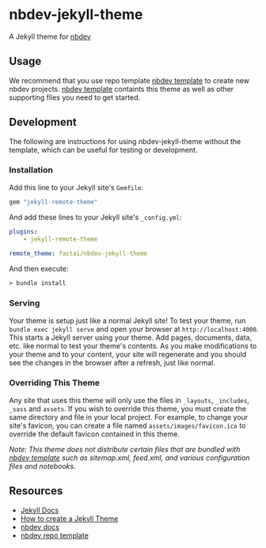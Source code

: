# nbdev-jekyll-theme

A Jekyll theme for [nbdev](https://nbdev.fast.ai)


## Usage

We recommend that you use repo template [nbdev template](https://github.com/fastai/nbdev_template/) to create new nbdev projects.  [nbdev template](https://github.com/fastai/nbdev_template/) containts this theme as well as other supporting files you need to get started.

## Development

The following are instructions for using nbdev-jekyll-theme without the template, which can be useful for testing or development.

### Installation

Add this line to your Jekyll site's `Gemfile`:

```ruby
gem "jekyll-remote-theme"
```

And add these lines to your Jekyll site's `_config.yml`:

```yaml
plugins:
    - jekyll-remote-theme
    
remote_theme: fastai/nbdev-jekyll-theme
```

And then execute:

    > bundle install


### Serving

Your theme is setup just like a normal Jekyll site! To test your theme, run `bundle exec jekyll serve` and open your browser at `http://localhost:4000`. This starts a Jekyll server using your theme. Add pages, documents, data, etc. like normal to test your theme's contents. As you make modifications to your theme and to your content, your site will regenerate and you should see the changes in the browser after a refresh, just like normal.


### Overriding This Theme

Any site that uses this theme will only use the files in `_layouts`, `_includes`, `_sass` and `assets`.  If you wish to override this theme, you must create the same directory and file in your local project.  For example, to change your site's favicon, you can create a file named `assets/images/favicon.ico` to override the default favicon contained in this theme.

_Note: This theme does not distribute certain files that are bundled with [nbdev template](https://github.com/fastai/nbdev_template) such as sitemap.xml, feed.xml, and various configuration files and notebooks._

## Resources

- [Jekyll Docs](https://jekyllrb.com/docs/)
- [How to create a Jekyll Theme](https://www.siteleaf.com/blog/making-your-first-jekyll-theme-part-2/)
- [nbdev docs](https://nbdev.fast.ai/)
- [nbdev repo template](https://github.com/fastai/nbdev_template)
